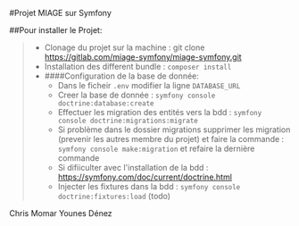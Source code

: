#Projet MIAGE sur Symfony

##Pour installer le Projet:
> - Clonage du projet sur la machine : git clone https://gitlab.com/miage-symfony/miage-symfony.git
> - Installation des different bundle : `composer install`
> - ####Configuration de la base de donnée:
>   - Dans le ficheir `.env` modifier la ligne `DATABASE_URL`
>   - Creer la base de donnée : `symfony console doctrine:database:create`
>   - Effectuer les migration des entités vers la bdd : `symfony console doctrine:migrations:migrate`
>   - Si problème dans le dossier migrations supprimer les migration (prevenir les autres membre du projet) et faire la commande : `symfony console make:migration` et refaire la dernière commande
>   - Si difiiculter avec l'installation de la bdd : https://symfony.com/doc/current/doctrine.html
>   - Injecter les fixtures dans la bdd : `symfony console doctrine:fixtures:load` (todo)
> 

Chris Momar Younes Dénez
